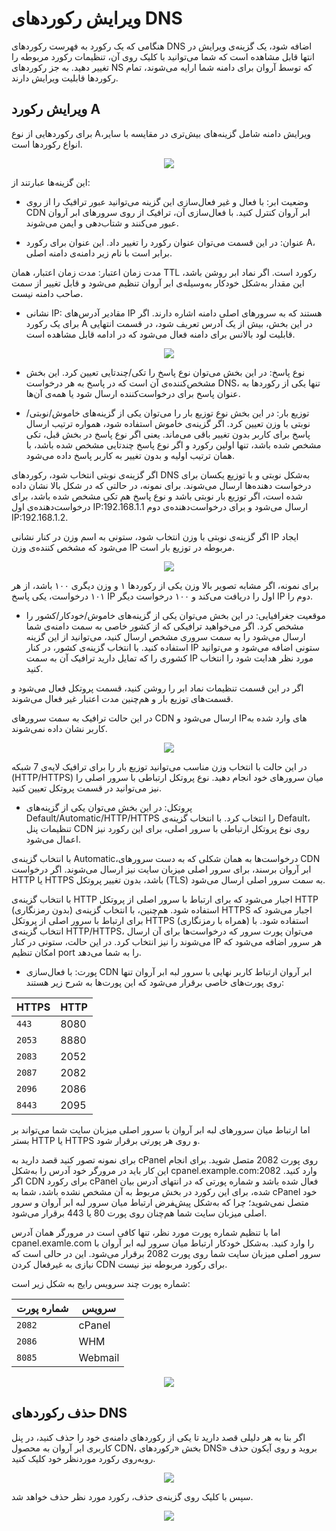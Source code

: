 # ویرایش رکوردهای DNS

هنگامی که یک رکورد به فهرست رکوردهای DNS اضافه شود، یک گزینه‌ی ویرایش در انتها قابل مشاهده است که شما می‌توانید با کلیک روی آن، تنظیمات رکورد مربوطه را تغییر دهید. به جز رکوردهای NS که توسط آروان برای دامنه شما ارایه می‌شوند، تمام رکوردها قابلیت ویرایش دارند.

## ویرایش رکورد A

برای رکوردهایی از نوع A،ویرایش دامنه شامل گزینه‌های بیش‌تری در مقایسه با سایر انواع رکورد‌ها است.

<p align="center"><img src="/doc/assets/img/dns_records/edita.png"></p>

این گزینه‌ها عبارتند از:

- وضعیت ابر: با فعال و غیر فعال‌سازی این گزینه می‌توانید عبور ترافیک را از روی CDN ابر آروان کنترل کنید. با فعال‌سازی آن، ترافیک از روی سرورهای ابر آروان عبور می‌کنند و شتاب‌دهی و ایمن می‌شوند.

- عنوان: در این قسمت می‌توان عنوان رکورد را تغییر داد. این عنوان برای رکورد A، برابر است با نام زیر دامنه‌ی دامنه اصلی.

مدت‌ زمان اعتبار: مدت زمان اعتبار، همان TTL رکورد است. اگر نماد ابر روشن باشد، این مقدار به‌شکل خودکار به‌وسیله‌ی ابر آروان تنظیم می‌شود و قابل تغییر از سمت صاحب دامنه نیست.

- نشانی IP: مقادیر آدرس‌های IP هستند که به سرورهای اصلی دامنه اشاره دارند. اگر برای یک رکورد A در این بخش، بیش از یک آدرس تعریف شود، در قسمت انتهایی قابلیت لود بالانس برای دامنه فعال می‌شود که در ادامه قابل مشاهده است.

<p align="center"><img src="/doc/assets/img/dns_records/edit2.png"></p>

- نوع پاسخ: در این بخش می‌توان نوع پاسخ را تکی/چندتایی تعیین کرد. این بخش مشخص‌کننده‌ی آن است که در پاسخ به هر درخواست DNS، تنها یکی از رکوردها به عنوان پاسخ برای درخواست‌کننده ارسال شود یا همه‌ی‌ آن‌ها.

- توزیع بار: در این بخش نوع توزیع بار را می‌توان یکی از گزینه‌های خاموش/نوبتی/نوبتی با وزن تعیین کرد. اگر گزینه‌ی خاموش استفاده شود، همواره ترتیب ارسال پاسخ برای کاربر بدون تغییر باقی می‌ماند. یعنی اگر نوع پاسخ در بخش قبل، تکی مشخص شده باشد، تنها اولین رکورد و اگر نوع پاسخ چندتایی مشخص شده باشد، با همان ترتیب اولیه و بدون تغییر به کاربر پاسخ داده می‌شود.

اگر گزینه‌ی نوبتی انتخاب شود، رکوردهای DNS به‌شکل نوبتی و با توزیع یکسان برای درخواست دهنده‌ها ارسال می‌شوند. برای نمونه، در حالتی که در شکل بالا نشان داده شده است، اگر توزیع بار نوبتی باشد و نوع پاسخ هم تکی مشخص شده باشد، برای درخواست‌دهنده‌ی اول IP:192.168.1.1 ارسال می‌شود و برای درخواست‌دهنده‌ی دوم IP:192.168.1.2.

اگر گزینه‌ی نوبتی با وزن انتخاب شود، ستونی به اسم وزن در کنار نشانی IP ایجاد می‌شود که مشخص ‌کننده‌ی وزن IP مربوطه در توزیع بار است.

<p align="center"><img src="/doc/assets/img/dns_records/weight.png"></p>

برای نمونه، اگر مشابه تصویر بالا وزن یکی از رکوردها ۱ و وزن دیگری ۱۰۰ باشد، از هر ۱۰۱ درخواست، یکی پاسخ IP اول را دریافت می‌کند و ۱۰۰ درخواست دیگر IP دوم را.

- موقعیت جغرافیایی: در این بخش می‌توان یکی از گزینه‌های خاموش/خودکار/کشور را مشخص کرد. اگر می‌خواهید ترافیکی که از کشور خاصی به سمت دامنه‌ی شما ارسال می‌شود را به سمت سروری مشخص ارسال کنید، می‌توانید از این گزینه استفاده کنید. با انتخاب گزینه‌ی کشور، در کنار IP ستونی اضافه می‌شود و می‌توانید کشوری را که تمایل دارید ترافیک آن به سمت IP مورد نظر هدایت شود را انتخاب کنید.

اگر در این قسمت تنظیمات نماد ابر را روشن کنید، قسمت پروتکل فعال می‌شود و قسمت‌های توزیع بار و هم‌چنین مدت اعتبار غیر فعال می‌شوند.

در این حالت ترافیک به سمت سرورهای CDN ارسال می‌شود و IPهای وارد شده به کاربر نشان داده نمی‌شوند.



<p align="center"><img src="/doc/assets/img/dns_records/cloud.png"></p>

در این حالت با انتخاب وزن مناسب می‌توانید توزیع بار را برای ترافیک لایه‌ی 7 شبکه (HTTP/HTTPS) میان سرورهای خود انجام دهید. نوع پروتکل ارتباطی با سرور اصلی را نیز می‌توانید در قسمت پروتکل تعیین کنید.

- پروتکل: در این بخش می‌توان یکی از گزینه‌های Default/Automatic/HTTP/HTTPS را انتخاب کرد. با انتخاب گزینه‌ی Default، تنظیمات پنل CDN روی نوع پروتکل ارتباطی با سرور اصلی، برای این رکورد نیز اعمال می‌شود.

با انتخاب گزینه‌ی Automatic،درخواست‌ها به همان شکلی که به دست سرورهای CDN ابر آروان برسند، برای سرور اصلی میزبان سایت نیز ارسال می‌شوند. اگر درخواست HTTP یا HTTPS باشد، بدون تغییر پروتکل (TLS) به سمت سرور اصلی ارسال می‌شود.

با انتخاب گزینه‌ی HTTP اجبار می‌شود که برای ارتباط با سرور اصلی از پروتکل HTTP (بدون رمزنگاری) استفاده شود. هم‌چنین، با انتخاب گزینه‌ی HTTPS اجبار می‌شود که برای ارتباط با سرور اصلی از پروتکل HTTPS (همراه با رمزنگاری) استفاده شود. با انتخاب گزینه‌ی HTTP/HTTPS، می‌توان پورت سرور که درخواست‌ها برای آن ارسال می‌شوند را نیز انتخاب کرد. در این حالت، ستونی در کنار IP هر سرور اضافه می‌شود که امکان تنظیم port را به شما می‌دهد.

- پورت:‌ با فعال‌سازی CDN ابر آروان ارتباط کاربر نهایی با سرور لبه‌ ابر آروان تنها روی پورت‌های خاصی برقرار می‌شود که این پورت‌ها به شرح زیر هستند:

| HTTPS     | HTTP      |
| --------- | --------- |
| `443`     | 8080      |
| `2053`    | 8880      |
| `2083`    | 2052      |
| `2087`    | 2082      |
| `2096`    | 2086      |
| `8443`    | 2095      |

اما ارتباط میان سرورهای لبه ابر آروان با سرور اصلی میزبان سایت شما می‌تواند بر بستر HTTP یا HTTPS و روی هر پورتی برقرار شود.

برای نمونه تصور کنید قصد دارید به cPanel روی پورت 2082 متصل شوید. برای انجام این کار باید در مرورگر خود آدرس را به‌شکل cpanel.example.com:2082 وارد کنید. اگر CDN برای رکورد cPanel فعال شده باشد و شماره پورتی که در انتهای آدرس بیان شده، برای این رکورد در بخش مربوط به آن مشخص نشده باشد، شما به cPanel خود متصل نمی‌شوید؛ چرا که به‌شکل پیش‌‍فرض ارتباط میان سرور لبه ابر آروان و سرور اصلی میزبان سایت شما هم‌چنان روی پورت 80 یا 443 برقرار می‌شود.

اما با تنظیم شماره پورت مورد نظر، تنها کافی است در مرورگر همان آدرس cpanel.examle.com را وارد کنید. به‌شکل خودکار ارتباط میان سرور لبه ابر آروان با سرور اصلی میزبان سایت شما روی پورت 2082 برقرار می‌شود. این در حالی است که نیازی به غیرفعال‌ کردن CDN برای رکورد مربوطه نیز نیست.

شماره پورت چند سرویس رایج به شکل زیر است:

| شماره پورت        | سرویس        |
| ------------- | ------------- |
| `2082`        | cPanel        |
| `2086`        | WHM           |
| `8085`        | Webmail       |

<p align="center"><img src="/doc/assets/img/dns_records/protocol.png"></p>

## حذف رکوردهای DNS

اگر بنا به هر دلیلی قصد دارید تا یکی از رکوردهای دامنه‌ی خود را حذف کنید، در پنل کاربری ابر آروان به محصول CDN، بخش «رکوردهای DNS» بروید و روی آیکون حذف روبه‌روی رکورد موردنظر خود کلیک کنید.

<p align="center"><img src="/doc/assets/img/dns_records/delete.png"></p>

سپس با کلیک روی گزینه‌ی حذف، رکورد مورد نظر حذف خواهد شد.

<p align="center"><img src="/doc/assets/img/dns_records/deleteconfirm.png"></p>

